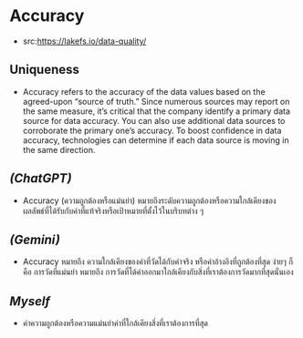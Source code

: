 # Accuracy       
- src:https://lakefs.io/data-quality/
## Uniqueness 
  - Accuracy refers to the accuracy of the data values based on the agreed-upon “source of truth.” Since numerous sources may report on the same measure, it’s critical that the company identify a primary data source for data accuracy. You can also use additional data sources to corroborate the primary one’s accuracy. To boost confidence in data accuracy, technologies can determine if each data source is moving in the same direction.

## *(ChatGPT)*
- Accuracy (ความถูกต้องหรือแม่นยำ) หมายถึงระดับความถูกต้องหรือความใกล้เคียงของผลลัพธ์ที่ได้รับกับค่าที่แท้จริงหรือเป้าหมายที่ตั้งไว้ในบริบทต่าง ๆ

## *(Gemini)*
- Accuracy หมายถึง ความใกล้เคียงของค่าที่วัดได้กับค่าจริง หรือค่าอ้างอิงที่ถูกต้องที่สุด  ง่ายๆ ก็คือ การวัดที่แม่นยำ หมายถึง การวัดที่ได้ค่าออกมาใกล้เคียงกับสิ่งที่เราต้องการวัดมากที่สุดนั่นเอง

## *Myself*
- ค่าความถูกต้องหรือความแม่นยำค่าที่ใกล้เคียงสิ่งที่เราต้องการที่สุด
